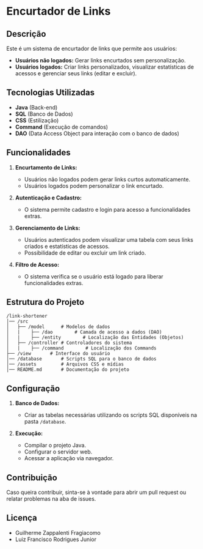 # Encurtador de Links

## Descrição
Este é um sistema de encurtador de links que permite aos usuários:

- **Usuários não logados:** Gerar links encurtados sem personalização.
- **Usuários logados:** Criar links personalizados, visualizar estatísticas de acessos e gerenciar seus links (editar e excluir).

## Tecnologias Utilizadas
- **Java** (Back-end)
- **SQL** (Banco de Dados)
- **CSS** (Estilização)
- **Command** (Execução de comandos)
- **DAO** (Data Access Object para interação com o banco de dados)

## Funcionalidades
1. **Encurtamento de Links:**
   - Usuários não logados podem gerar links curtos automaticamente.
   - Usuários logados podem personalizar o link encurtado.

2. **Autenticação e Cadastro:**
   - O sistema permite cadastro e login para acesso a funcionalidades extras.
   
3. **Gerenciamento de Links:**
   - Usuários autenticados podem visualizar uma tabela com seus links criados e estatísticas de acessos.
   - Possibilidade de editar ou excluir um link criado.

4. **Filtro de Acesso:**
   - O sistema verifica se o usuário está logado para liberar funcionalidades extras.

## Estrutura do Projeto
```
/link-shortener
│── /src
│   ├── /model      # Modelos de dados
│   |    ├── /dao        # Camada de acesso a dados (DAO)
│   |    ├── /entity        # Localização das Entidades (Objetos)
│   ├── /controller # Controladores do sistema
│   |    ├── /command        # Localização dos Commands
├── /view       # Interface do usuário
│── /database       # Scripts SQL para o banco de dados
│── /assets         # Arquivos CSS e mídias
│── README.md       # Documentação do projeto
```

## Configuração
1. **Banco de Dados:**
   - Criar as tabelas necessárias utilizando os scripts SQL disponíveis na pasta `/database`.

2. **Execução:**
   - Compilar o projeto Java.
   - Configurar o servidor web.
   - Acessar a aplicação via navegador.

## Contribuição
Caso queira contribuir, sinta-se à vontade para abrir um pull request ou relatar problemas na aba de issues.

## Licença
  - Guilherme Zappalenti Fragiacomo
  - Luiz Francisco Rodrigues Junior

